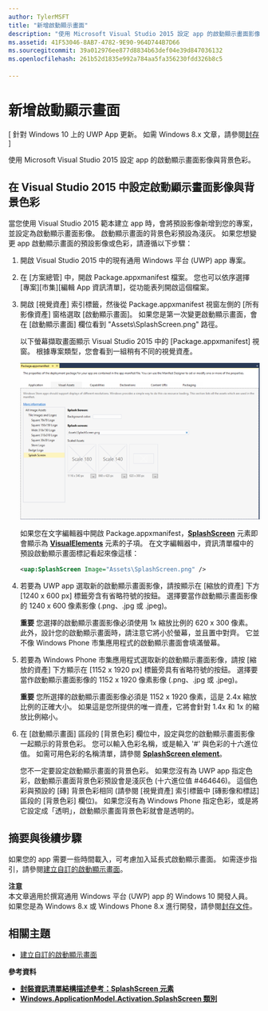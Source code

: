 ```yaml
---
author: TylerMSFT
title: "新增啟動顯示畫面"
description: "使用 Microsoft Visual Studio 2015 設定 app 的啟動顯示畫面影像與背景色彩。"
ms.assetid: 41F53046-8AB7-4782-9E90-964D744B7D66
ms.sourcegitcommit: 39a012976ee877d8834b63def04e39d847036132
ms.openlocfilehash: 261b52d1835e992a784aa5fa356230fdd326b8c5

---
```


# 新增啟動顯示畫面


\[ 針對 Windows 10 上的 UWP App 更新。 如需 Windows 8.x 文章，請參閱[封存](http://go.microsoft.com/fwlink/p/?linkid=619132) \]


使用 Microsoft Visual Studio 2015 設定 app 的啟動顯示畫面影像與背景色彩。

## 在 Visual Studio 2015 中設定啟動顯示畫面影像與背景色彩


當您使用 Visual Studio 2015 範本建立 app 時，會將預設影像新增到您的專案，並設定為啟動顯示畫面影像。 啟動顯示畫面的背景色彩預設為淺灰。 如果您想變更 app 啟動顯示畫面的預設影像或色彩，請遵循以下步驟：

1.  開啟 Visual Studio 2015 中的現有通用 Windows 平台 (UWP) app 專案。
2.  在 \[方案總管\] 中，開啟 Package.appxmanifest 檔案。 您也可以依序選擇 \[專案\]\[市集\]\[編輯 App 資訊清單\]，從功能表列開啟這個檔案。
3.  開啟 \[視覺資產\] 索引標籤，然後從 Package.appxmanifest 視窗左側的 \[所有影像資產\] 窗格選取 \[啟動顯示畫面\]。 如果您是第一次變更啟動顯示畫面，會在 \[啟動顯示畫面\] 欄位看到 "Assets\\SplashScreen.png" 路徑。

    以下螢幕擷取畫面顯示 Visual Studio 2015 中的 \[Package.appxmanifest\] 視窗。 根據專案類型，您會看到一組稍有不同的視覺資產。

    ![顯示 visual studio 2013 中 \[package.appxmanifest\] 視窗的螢幕擷取畫面](images/appmanifest.png)

    如果您在文字編輯器中開啟 Package.appxmanifest，[**SplashScreen**](https://msdn.microsoft.com/library/windows/apps/br211467) 元素即會顯示為 [**VisualElements**](https://msdn.microsoft.com/library/windows/apps/br211471) 元素的子項。 在文字編輯器中，資訊清單檔中的預設啟動顯示畫面標記看起來像這樣：

    ```xml
    <uap:SplashScreen Image="Assets\SplashScreen.png" />
    ```

4.  若要為 UWP app 選取新的啟動顯示畫面影像，請按顯示在 \[縮放的資產\] 下方 \[1240 x 600 px\] 標籤旁含有省略符號的按鈕。 選擇要當作啟動顯示畫面影像的 1240 x 600 像素影像 (.png、.jpg 或 .jpeg)。

    **重要** 您選擇的啟動顯示畫面影像必須使用 1x 縮放比例的 620 x 300 像素。 此外，設計您的啟動顯示畫面時，請注意它將小於螢幕，並且置中對齊。 它並不像 Windows Phone 市集應用程式的啟動顯示畫面會填滿螢幕。

     

5.  若要為 Windows Phone 市集應用程式選取新的啟動顯示畫面影像，請按 \[縮放的資產\] 下方顯示在 \[1152 x 1920 px\] 標籤旁具有省略符號的按鈕。 選擇要當作啟動顯示畫面影像的 1152 x 1920 像素影像 (.png、.jpg 或 .jpeg)。

    **重要** 您所選擇的啟動顯示畫面影像必須是 1152 x 1920 像素，這是 2.4x 縮放比例的正確大小。 如果這是您所提供的唯一資產，它將會針對 1.4x 和 1x 的縮放比例縮小。

     

6.  在 \[啟動顯示畫面\] 區段的 \[背景色彩\] 欄位中，設定與您的啟動顯示畫面影像一起顯示的背景色彩。 您可以輸入色彩名稱，或是輸入 '\#' 與色彩的十六進位值。 如需可用色彩的名稱清單，請參閱 [**SplashScreen element**](https://msdn.microsoft.com/library/windows/apps/br211467)。

    您不一定要設定啟動顯示畫面的背景色彩。 如果您沒有為 UWP app 指定色彩，啟動顯示畫面背景色彩預設會是淺灰色 (十六進位值 \#464646)。 這個色彩與預設的 \[磚\] 背景色彩相同 (請參閱 \[視覺資產\] 索引標籤中 \[磚影像和標誌\] 區段的 \[背景色彩\] 欄位)。 如果您沒有為 Windows Phone 指定色彩，或是將它設定成「透明」，啟動顯示畫面背景色彩就會是透明的。

## 摘要與後續步驟


如果您的 app 需要一些時間載入，可考慮加入延長式啟動顯示畫面。 如需逐步指引，請參閱[建立自訂的啟動顯示畫面](create-a-customized-splash-screen.md)。

**注意**  
本文章適用於撰寫通用 Windows 平台 (UWP) app 的 Windows 10 開發人員。 如果您是為 Windows 8.x 或 Windows Phone 8.x 進行開發，請參閱[封存文件](http://go.microsoft.com/fwlink/p/?linkid=619132)。

 

## 相關主題

* [建立自訂的啟動顯示畫面](create-a-customized-splash-screen.md)

**參考資料**

* [**封裝資訊清單結構描述參考：SplashScreen 元素**](https://msdn.microsoft.com/library/windows/apps/br211467)
* [**Windows.ApplicationModel.Activation.SplashScreen 類別**](https://msdn.microsoft.com/library/windows/apps/br224763)

 

 



<!--HONumber=Jun16_HO4-->



